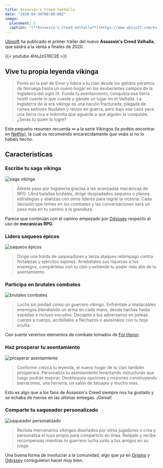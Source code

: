 ```yaml
---
title: Assassin's Creed Valhalla
date: "2020-04-30T00:00:00Z"
image:
  placement: 3
  caption: "[**Assassin's Creed Valhalla**](https://www.ubisoft.com/es-es/game/assassins-creed/valhalla)"
---
```


[Ubisoft](https://www.ubisoft.com/es-es/) ha publicado el primer tráiler del nuevo **Assassin's Creed Valhalla**, que saldrá a la venta a finales de 2020.

{{< youtube 4HoJzG16C2E >}}

## Vive tu propia leyenda vikinga
> Ponte en la piel de Eivor y lidera a tu clan desde los gélidos páramos de Noruega hasta un nuevo hogar en los exuberantes campos de la Inglaterra del siglo IX. Funda tu asentamiento, conquista esa tierra hostil cueste lo que cueste y gánate un lugar en el Valhalla.
La Inglaterra de la era vikinga es una nación fracturada, plagada de ruines señores feudales y reinos en guerra, pero bajo ese caos yace una tierra rica e indómita que aguarda a que alguien la conquiste. ¿Serás tú quien lo logre?

Este pequeño resumen recuerda $\infty$ a la serie Vikingos (la podéis encontrar en [Netflix](https://www.netflix.com/title/70301870)), la cual os recomiendo encarecidamente que veáis si no lo habéis hecho.

## Características
### Escribe tu saga vikinga
![saga vikinga](https://staticctf.akamaized.net/J3yJr34U2pZ2Ieem48Dwy9uqj5PNUQTn/11fnAIXY73SvPgCwsFJTGf/8b6e9f81d7a4544339c9ec8a1d64f14c/ACK_WriteYourVikingSaga__1_.png)

> Ábrete paso por Inglaterra gracias a las avanzadas mecánicas de RPG. Libra batallas brutales, dirige despiadados saqueos o planea estrategias y alianzas con otros líderes para lograr la victoria. Cada decisión que tomes en los combates y las conversaciones será un paso más en tu camino a la grandeza.

Parece que continúan con el camino empezado por [Odyssey](https://assassinscreed.ubisoft.com/game/es-es/odyssey) respecto al uso de **mecánicas RPG**.

### Lidera saqueos épicos
![saqueos épicos](https://staticctf.akamaized.net/J3yJr34U2pZ2Ieem48Dwy9uqj5PNUQTn/2n0tQAPCRAggRczGFSJ9IJ/e376be5d7f4fd84c250be1e48ce67a9f/ac-full-width_raid_desktop.png)

> Dirige una horda de saqueadores y lanza ataques relámpago contra fortalezas y ejércitos sajones. Arrebátales sus riquezas a tus enemigos, compártelas con tu clan y extiende tu poder más allá de tu asentamiento.

### Participa en brutales combates
![brutales combates](https://staticctf.akamaized.net/J3yJr34U2pZ2Ieem48Dwy9uqj5PNUQTn/5JE9v6dbyUyWc6cVkw8MXR/dc377befabf3505ee1caec6cb9f70f30/ac-full-width_combat_desktop.png)

> Lucha sin piedad como un guerrero vikingo. Enfréntate a implacables enemigos blandiendo un arma en cada mano, desde hachas hasta espadas e incluso escudos. Decapita a tus adversarios en peleas cuerpo a cuerpo, acribíllalos a flechazos o asesínalos con tu hoja oculta.

Con suerte veremos elementos de combate tomados de [For Honor](https://forhonor.ubisoft.com/game/es-es/home/).

### Haz prosperar tu asentamiento
![prosperar asentamiento](https://staticctf.akamaized.net/J3yJr34U2pZ2Ieem48Dwy9uqj5PNUQTn/5DFQRcPN7xqCs79hr24wCp/402d56691739c8d8237e4fc8d677cbd9/ac-full-width_england-evening_desktop.png)

> Conforme crezca tu leyenda, el nuevo hogar de tu clan también prosperará. Personaliza tu asentamiento levantando estructuras que luego podrás mejorar. Desbloquea opciones y misiones construyendo barracones, una herrería, un salón de tatuajes y mucho más.

Esto es algo que a los fans de Assassin's Creed siempre nos ha gustado y se echaba de menos en las últimas entregas. ¡Genial!

### Comparte tu saqueador personalizado
![saqueador personalizado](https://staticctf.akamaized.net/J3yJr34U2pZ2Ieem48Dwy9uqj5PNUQTn/4FzbQHeyJqEoKHsS8iG0LQ/f34f246b3e8b36f33c7ff4f0ac31b3ad/ac-full-width_jomsviking_desktop.png)

> Recluta mercenarios vikingos diseñados por otros jugadores o crea y personaliza el tuyo propio para compartirlo en línea. Relájate y recibe recompensas mientras tu guerrero lucha junto a tus amigos en su juego.

Una buena forma de involucrar a la comunidad, algo que ya en [Origins](https://www.ubisoft.com/es-es/game/assassins-creed-origins/) y [Odyssey](https://assassinscreed.ubisoft.com/game/es-es/odyssey) consiguieron hacer muy bien.